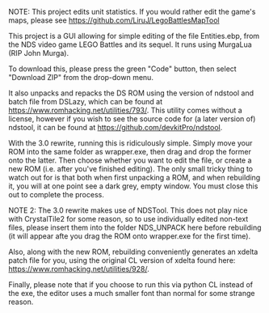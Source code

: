 NOTE: This project edits unit statistics. If you would rather edit the game's maps, please see https://github.com/LiruJ/LegoBattlesMapTool

This project is a GUI allowing for simple editing of the file Entities.ebp, from the NDS video game
LEGO Battles and its sequel. It runs using MurgaLua (RIP John Murga).

To download this, please press the green "Code" button, then select "Download ZIP" from the
drop-down menu.

It also unpacks and repacks the DS ROM using the version of ndstool and batch file from DSLazy,
which can be found at https://www.romhacking.net/utilities/793/. This utility comes without
a license, however if you wish to see the source code for (a later version of) ndstool, it can be
found at https://github.com/devkitPro/ndstool.

With the 3.0 rewrite, running this is ridiculously simple. Simply move your ROM into the same
folder as wrapper.exe, then drag and drop the former onto the latter. Then choose whether you want
to edit the file, or create a new ROM (i.e. after you've finished editing). The only small tricky
thing to watch out for is that both when first unpacking a ROM, and when rebuilding it, you will
at one point see a dark grey, empty window. You must close this out to complete the process.

NOTE 2: The 3.0 rewrite makes use of NDSTool. This does not play nice with CrystalTile2 for some
reason, so to use individually edited non-text files, please insert them into the folder
NDS_UNPACK here before rebuilding (it will appear afte you drag the ROM onto wrapper.exe
for the first time).

Also, along with the new ROM, rebuilding conveniently generates an xdelta patch file for you,
using the original CL version of xdelta found here: https://www.romhacking.net/utilities/928/.

Finally, please note that if you choose to run this via python CL instead of the exe, the
editor uses a much smaller font than normal for some strange reason.

